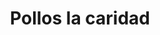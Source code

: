 ---
title: "Pollos la caridad"
url: /barcelona/pollos-la-caridad-av-fuerzas-armadas/
shop: Metzgerei
---
